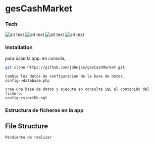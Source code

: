 # gesCashMarket

### Tech
![alt text](https://upload.wikimedia.org/wikipedia/commons/2/27/PHP-logo.svg)
![alt text](https://upload.wikimedia.org/wikipedia/commons/thumb/0/06/Mysql-dolphin-square.svg/768px-Mysql-dolphin-square.svg.png)
![alt text](https://upload.wikimedia.org/wikipedia/commons/thumb/8/81/JQuery_logo_text.svg/1280px-JQuery_logo_text.svg.png)
![alt text](https://upload.wikimedia.org/wikipedia/commons/d/dc/Javascript-shield.png)

### Installation

para bajar la app:
en consola,
```sh
git clone https://github.com/johnjce/gesCashMarket.git
```
```
Cambie los datos de configuracion de la base de datos.
config->database.php

cree una base de datos y ejecute en consulta SQL el contenido del fichero:
config->startDb.sql
```

### Estructura de ficheros en la app

 ## File Structure
 ```
 Pendiente de realizar
 ```
